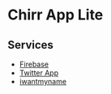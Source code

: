 # Chirr App Lite

## Services

- [Firebase](https://console.firebase.google.com/u/0/project/chirrapp-8006f/overview)
- [Twitter App](https://apps.twitter.com/app/14086961)
- [iwantmyname](https://iwantmyname.com/dashboard/dns/getchirrapp.com)
